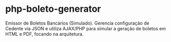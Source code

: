 # php-boleto-generator
Emissor de Boletos Bancários (Simulado). Gerencia configuração de Cedente via JSON e utiliza AJAX/PHP para simular a geração de boletos em HTML e PDF, focando na arquitetura.
